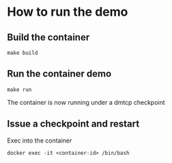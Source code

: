 # How to run the demo

## Build the container 

```make build```

## Run the container demo 

```make run```

The container is now running under a dmtcp checkpoint


## Issue a checkpoint and restart 

Exec into the container 

```
docker exec -it <container-id> /bin/bash

```